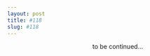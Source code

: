```yaml
---
layout: post
title: #118
slug: #118
---
```

<p class="description" style="text-align: center;">
to be continued...
